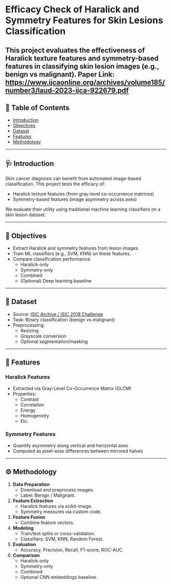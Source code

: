 # Efficacy Check of Haralick and Symmetry Features for Skin Lesions Classification

This project evaluates the effectiveness of Haralick texture features and symmetry-based features in classifying skin lesion images (e.g., benign vs malignant). 
Paper Link:
https://www.ijcaonline.org/archives/volume185/number3/laud-2023-ijca-922679.pdf
---

## 📌 Table of Contents
- [Introduction](#introduction)
- [Objectives](#objectives)
- [Dataset](#dataset)
- [Features](#features)
- [Methodology](#methodology)

---

## 🩺 Introduction
Skin cancer diagnosis can benefit from automated image-based classification. This project tests the efficacy of:
- Haralick texture features (from gray-level co-occurrence matrices)
- Symmetry-based features (image asymmetry across axes)

We evaluate their utility using traditional machine learning classifiers on a skin lesion dataset.

---

## 🎯 Objectives
- Extract Haralick and symmetry features from lesion images.
- Train ML classifiers (e.g., SVM, KNN) on these features.
- Compare classification performance:
  - Haralick-only
  - Symmetry-only
  - Combined
  - (Optional) Deep learning baseline

---

## 📂 Dataset
- Source: [ISIC Archive / ISIC 2018 Challenge](https://challenge.isic-archive.com/)
- Task: Binary classification (benign vs malignant)
- Preprocessing:
  - Resizing
  - Grayscale conversion
  - Optional segmentation/masking

---

## 🧩 Features
### Haralick Features
- Extracted via Gray-Level Co-Occurrence Matrix (GLCM)
- Properties:
  - Contrast
  - Correlation
  - Energy
  - Homogeneity
  - Etc.

### Symmetry Features
- Quantify asymmetry along vertical and horizontal axes
- Computed as pixel-wise differences between mirrored halves

---

## ⚙️ Methodology
1. **Data Preparation**
   - Download and preprocess images.
   - Label: Benign / Malignant.
2. **Feature Extraction**
   - Haralick features via scikit-image.
   - Symmetry measures via custom code.
3. **Feature Fusion**
   - Combine feature vectors.
4. **Modeling**
   - Train/test splits or cross-validation.
   - Classifiers: SVM, KNN, Random Forest.
5. **Evaluation**
   - Accuracy, Precision, Recall, F1-score, ROC-AUC.
6. **Comparison**
   - Haralick-only
   - Symmetry-only
   - Combined
   - Optional CNN embeddings baseline.
